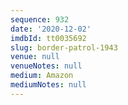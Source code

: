 ```yaml
---
sequence: 932
date: '2020-12-02'
imdbId: tt0035692
slug: border-patrol-1943
venue: null
venueNotes: null
medium: Amazon
mediumNotes: null
---
```


